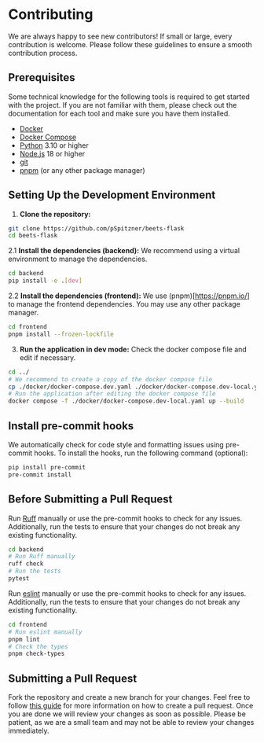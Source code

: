 # Contributing

We are always happy to see new contributors! If small or large, every contribution is welcome. Please follow these guidelines to ensure a smooth contribution process.

## Prerequisites

Some technical knowledge for the following tools is required to get started with the project. If you are not familiar with them, please check out the documentation for each tool and make sure you have them installed.

- [Docker](https://docs.docker.com/get-started/)
- [Docker Compose](https://docs.docker.com/compose/)
- [Python](https://www.python.org/downloads/) 3.10 or higher
- [Node.js](https://nodejs.org/en/download/) 18 or higher
- [git](https://git-scm.com/downloads)
- [pnpm](https://pnpm.io/installation) (or any other package manager)

## Setting Up the Development Environment

1. **Clone the repository:**
```bash
git clone https://github.com/pSpitzner/beets-flask
cd beets-flask
```

2.1 **Install the dependencies (backend):**
We recommend using a virtual environment to manage the dependencies.
```bash
cd backend
pip install -e .[dev]
```

2.2 **Install the dependencies (frontend):**
We use (pnpm)[https://pnpm.io/] to manage the frontend dependencies. You may use any other package manager.
```bash
cd frontend
pnpm install --frozen-lockfile
```

3. **Run the application in dev mode:**
Check the docker compose file and edit if necessary.
```bash
cd ../
# We recommend to create a copy of the docker compose file
cp ./docker/docker-compose.dev.yaml ./docker/docker-compose.dev-local.yaml
# Run the application after editing the docker compose file
docker compose -f ./docker/docker-compose.dev-local.yaml up --build
```

## Install pre-commit hooks
We automatically check for code style and formatting issues using pre-commit hooks. To install the hooks, run the following command (optional):

```bash
pip install pre-commit
pre-commit install
```

## Before Submitting a Pull Request

Run [Ruff](https://docs.astral.sh/ruff/) manually or use the pre-commit hooks to check for any issues. Additionally, run the tests to ensure that your changes do not break any existing functionality.

```bash
cd backend
# Run Ruff manually
ruff check
# Run the tests
pytest
```

Run [eslint](https://eslint.org/) manually or use the pre-commit hooks to check for any issues. Additionally, run the tests to ensure that your changes do not break any existing functionality.

```bash
cd frontend
# Run eslint manually
pnpm lint
# Check the types
pnpm check-types
```

## Submitting a Pull Request

Fork the repository and create a new branch for your changes. Feel free to follow [this guide](https://docs.github.com/en/get-started/quickstart/contributing-to-projects) for more information on how to create a pull request. Once you are done we will review your changes as soon as possible. Please be patient, as we are a small team and may not be able to review your changes immediately.
